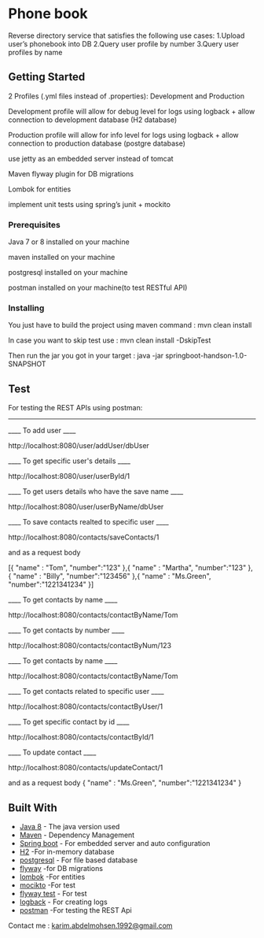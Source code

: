 # Phone book

Reverse directory service that satisfies the following use cases:
1.Upload user’s phonebook into DB
2.Query user profile by number
3.Query user profiles by name

## Getting Started

2 Profiles (.yml files instead of .properties): Development and Production 

Development profile will allow for debug level for logs using logback + allow connection to development database (H2 database)

Production profile will allow for info level for logs using logback + allow connection to production database (postgre database)

use jetty as an embedded server instead of tomcat

Maven flyway plugin for DB migrations

Lombok for entities

implement unit tests using spring’s junit + mockito


### Prerequisites

Java 7 or 8 installed on your machine

maven installed on your machine

postgresql installed on your machine

postman installed on your machine(to test RESTful API)

### Installing

You just have to build the project using maven command : mvn clean install

In case you want to skip test use : mvn clean install -DskipTest

Then run the jar you got in your target : java -jar springboot-handson-1.0-SNAPSHOT

## Test 

For testing the REST APIs using postman:
_________________________________________

____ To add user ____

http://localhost:8080/user/addUser/dbUser

____ To get specific user's details ____

http://localhost:8080/user/userById/1

____ To get users details who have the save name ____

http://localhost:8080/user/userByName/dbUser

____ To save contacts realted to specific user ____

http://localhost:8080/contacts/saveContacts/1

and as a request body

[{
	"name" : "Tom",
	"number":"123"
},{
	"name" : "Martha",
	"number":"123"
},{
	"name" : "Billy",
	"number":"123456"
},{
	"name" : "Ms.Green",
	"number":"1221341234"
}]

____ To get contacts by name ____

http://localhost:8080/contacts/contactByName/Tom

____ To get contacts by number ____

http://localhost:8080/contacts/contactByNum/123

____ To get contacts by name ____

http://localhost:8080/contacts/contactByName/Tom

____ To get contacts related to specific user ____

http://localhost:8080/contacts/contactByUser/1

____ To get specific contact by id ____

http://localhost:8080/contacts/contactById/1

____ To update contact ____

http://localhost:8080/contacts/updateContact/1

and as a request body
{
	"name" : "Ms.Green",
	"number":"1221341234"
}

## Built With

* [Java 8](http://www.oracle.com/technetwork/java/javase/overview/java8-2100321.html) - The java version used
* [Maven](https://maven.apache.org/) - Dependency Management
* [Spring boot](https://projects.spring.io/spring-boot/) - For embedded server and auto configuration
* [H2](http://www.h2database.com/html/main.html) -For in-memory database
* [postgresql](https://www.postgresql.org/) - For file based database
* [flyway](https://flywaydb.org/) -for DB migrations
* [lombok](https://projectlombok.org/) -For entities
* [mocikto](http://site.mockito.org/) -For test
* [flyway test](https://github.com/flyway/flyway-test-extensions) - For test
* [logback](https://logback.qos.ch/) - For creating logs
* [postman](https://chrome.google.com/webstore/detail/postman/fhbjgbiflinjbdggehcddcbncdddomop?hl=en) -For testing the REST Api

Contact me : karim.abdelmohsen.1992@gmail.com